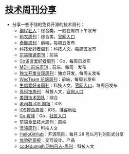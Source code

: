 # [技术周刊分享](https://github.com/superleeyom/blog/issues/42)

- 分享一些不错的免费开源的技术周刊：
	- [编程狂人](https://www.tuicool.com/mags)：综合类，一般在周四下午发布
	- [码农周刊](https://github.com/toutiaoio/weekly.manong.io)：综合类，[官网入口](https://weekly.manong.io/issues/)
	- [奇舞周刊](https://weekly.75.team/)：前端，每周五发布
	- [科技爱好者周刊](https://github.com/ruanyf/weekly)：科技人文，每周五发布
	- [前端精读周刊](https://github.com/ascoders/weekly)：前端
	- [Go语言爱好者周刊](https://github.com/polaris1119/golangweekly)：Go，每周日发布
	- [MDH 前端周刊](https://github.com/sorrycc/weekly)：前端，每周一发布
	- [独立开发变现周刊](https://github.com/ljinkai/weekly)：独立开发，每周五发布
	- [WecTeam 前端周刊](https://github.com/wecteam/weekly)：前端，每周五发布
	- [生信爱好者周刊](https://github.com/ShixiangWang/weekly)：科技人文，[官网入口](https://shixiangwang.github.io/weekly/)，每周日发布
	- [真科技周刊](https://github.com/staringos/tefact-weekly)：科技人文，[官网入口](https://gossamer-kicker-c5a.notion.site/c023be1cbcac4f9f9e96be2ff8927608)
	- [美团技术团队](https://tech.meituan.com/)：综合
	- [老司机 iOS 周报](https://github.com/SwiftOldDriver/iOS-Weekly)：iOS
	- [iOS摸鱼周报](https://github.com/zhangferry/iOSWeeklyLearning)：iOS，[博客地址](https://www.zhangferry.com/)
	- [Go 夜读](https://github.com/talkgo/night)：Go，[社区入口](https://talkgo.org/)
	- [前端食堂技术周刊](https://github.com/Geekhyt/weekly)：前端
	- [混沌周刊](https://weekly.love/)：科技人文
	- [HelloGitHub](https://github.com/521xueweihan/HelloGitHub)：开源项目，每月 28 号以月刊的形式分享
	- [体验碎周报](https://www.ftium4.com/categories/%E4%BD%93%E9%AA%8C%E7%A2%8E%E5%91%A8%E6%8A%A5/)：交互设计、产品
	- [codedump的网络日志-周刊](https://www.codedump.info/categories/%E5%91%A8%E5%88%8A/)：科技人文